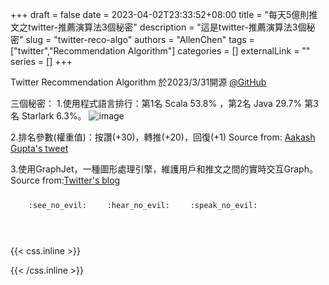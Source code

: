+++ 
draft = false
date = 2023-04-02T23:33:52+08:00
title = "每天5億則推文之twitter-推薦演算法3個秘密"
description = "這是twitter-推薦演算法3個秘密"
slug = "twitter-reco-algo"
authors = "AllenChen"
tags = ["twitter","Recommendation Algorithm"]
categories = []
externalLink = ""
series = []
+++

Twitter Recommendation Algorithm 於2023/3/31開源 [@GitHub](https://github.com/twitter/the-algorithm)

三個秘密：
1.使用程式語言排行：第1名 Scala 53.8% ，第2名 Java 29.7% 第3名 Starlark
6.3%。
![image](/images/post/twitter_algo_lang.png)

2.排名參數(權重值)：按讚(+30)，轉推(+20)，回復(+1)
Source from: [Aakash Gupta's tweet](https://twitter.com/aakashg0/status/1641976892885540865?fbclid=IwAR1_JFXU_7sl8IhFEbBYeKDPZ4N91EJUMu0KOsam6wjMX093yhzc4Sv9nKI )

3.使用GraphJet，一種圖形處理引擎，維護用戶和推文之間的實時交互Graph。
Source from:[Twitter's blog](https://blog.twitter.com/engineering/en_us/topics/open-source/2023/twitter-recommendation-algorithm)

<p><span class="nowrap"><span class="emojify">🙈</span> <code>:see_no_evil:</code></span>  <span class="nowrap"><span class="emojify">🙉</span> <code>:hear_no_evil:</code></span>  <span class="nowrap"><span class="emojify">🙊</span> <code>:speak_no_evil:</code></span></p>
<br>
    

{{< css.inline >}}
<style>
.emojify {
	font-family: Apple Color Emoji, Segoe UI Emoji, NotoColorEmoji, Segoe UI Symbol, Android Emoji, EmojiSymbols;
	font-size: 2rem;
	vertical-align: middle;
}
@media screen and (max-width:650px) {
  .nowrap {
    display: block;
    margin: 25px 0;
  }
}
</style>
{{< /css.inline >}}
